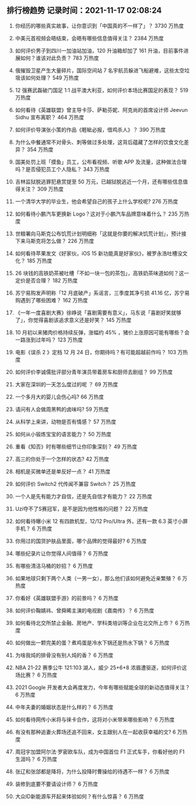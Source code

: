 
## 排行榜趋势 记录时间：2021-11-17 02:08:24
  
  1. 你经历的哪些真实故事，让你意识到「中国真的不一样了」？ 3730 万热度
    
  2. 中美元首视频会晤结束，会晤有哪些信息值得关注？ 2384 万热度
    
  3. 如何评价男子到四川一加油站加油，120 升油箱却加了 161 升油，目前事件进展如何？谁该对此负责？ 783 万热度
    
  4. 俄摧毁卫星产生大量碎片，国际空间站 7 名宇航员躲进飞船避难，这些太空垃圾该如何处理？ 549 万热度
    
  5. 12 强赛武磊破门国足 1:1 战平澳大利亚，如何评价本场比赛国足的表现？ 519 万热度
    
  6. 如何看待《英雄联盟》曾主导卡莎、萨勒芬妮、阿克尚的首席设计师 Jeevun Sidhu 宣布离职？ 464 万热度
    
  7. 如何评价导演张小策的作品《睚眦必报，借鸡杀人》？ 390 万热度
    
  8. 为什么中餐通常不对骨头、刺等做过多处理，这背后蕴藏了怎样的饮食文化差异？ 354 万热度
    
  9. 国美处罚上班「摸鱼」员工，公布看视频、听歌 APP 及流量，这种做法合理吗？是否侵犯员工个人隐私？ 343 万热度
    
  10. 吉林监狱脱逃罪犯悬赏提至 50 万元，已越狱脱逃近一个月，还有哪些信息值得关注？ 309 万热度
    
  11. 一个清华大学的毕业生，他会希望自己的孩子上什么学校呢? 276 万热度
    
  12. 如何看待小鹏汽车更换新 Logo？这对于小鹏汽车品牌意味着什么？ 235 万热度
    
  13. 世粮署向马斯克公布饥荒计划明细称「这就是你要的解决饥荒计划」，预计接下来马斯克将怎么做？ 226 万热度
    
  14. 如何看待苹果发文《好家伙，iOS 15 新功能真是好家伙》，被罗永浩吐槽没文化？ 185 万热度
    
  15. 26 块钱的高铁奶茶被吐槽「不如一块一包的茶包」，高铁奶茶味道如何？这一定价是否合理？ 182 万热度
    
  16. 苏宁易购发声明称「12 月底破产」系谣言，三季度其净亏损 41.16 亿，苏宁易购遇到了哪些困难？ 162 万热度
    
  17. 《一年一度喜剧大赛》徐峥说「喜剧需要有意义」，马东说「喜剧好笑就够了」，你觉得喜剧该追求意义还是好笑？ 145 万热度
    
  18. 10 月初以来猪肉价格持续反弹，涨幅约 45% ，猪价上涨原因可能有哪些？会一路涨到过年吗？ 123 万热度
    
  19. 电影《误杀 2 》定档 12 月 24 日，你期待吗？有可能超越前作吗？ 103 万热度
    
  20. 如何评价李诚儒批评部分青年演员带着房车和厨师去剧组？ 99 万热度
    
  21. 大家在深圳的一天怎么度过的呢 ？ 69 万热度
    
  22. 一个多月大的婴儿会伤心吗? 66 万热度
    
  23. 请问有人会做周黑鸭的卤味吗? 59 万热度
    
  24. 从科学上来讲，动物是否有情感？ 57 万热度
    
  25. 如何从小锻炼宝宝的语言能力？ 50 万热度
    
  26. 重看《知否》时有哪些细节让你印象深刻？ 49 万热度
    
  27. 高三的你处于一个怎样的状态? 42 万热度
    
  28. 相机是买微单还是单反好一点？ 41 万热度
    
  29. 如何评价 Switch2 代传闻不兼容 Switch？ 25 万热度
    
  30. 一个人是先有能力才自信，还是先自信才有能力？ 22 万热度
    
  31. Uzi夺不了S赛冠军，是不是因为他性格的问题？ 22 万热度
    
  32. 如何看待曝小米 12 有四款机型，12/12 Pro/Ultra 外，还有一款 6.3 英寸小屏手机？ 6 万热度
    
  33. 你用过的国货护肤品里面，哪个品牌的觉得最好? 6 万热度
    
  34. 哪些纪录片让你觉得人间值得？ 6 万热度
    
  35. 有哪些清洁马桶的妙招？ 6 万热度
    
  36. 如果地球只剩下两个人类（一男一女），那么他们该如何避免近亲繁殖？ 6 万热度
    
  37. 你看好《英雄联盟手游》的前景吗？ 6 万热度
    
  38. 如何评价鞠婧祎、曾舜晞主演的电视剧《嘉南传》？ 6 万热度
    
  39. 如何看待北交所禁止金融、房地产、学科类培训等企业在北交所上市？ 6 万热度
    
  40. 如何做出一颗完美的蛋？煮鸡蛋是冷水下锅还是热水下锅？ 6 万热度
    
  41. 为啥我炖的排骨没有别人炖的香？ 6 万热度
    
  42. NBA 21-22 赛季公牛 121:103 湖人，威少 25+6+8 浓眉遭驱逐，如何评价这场比赛？ 6 万热度
    
  43. 2021 Google 开发者大会再度发力，今年有哪些赋能全球的新动态值得关注？ 6 万热度
    
  44. 中年夫妻的婚姻状态是什么样的？ 6 万热度
    
  45. 如何看待网传小米将与徕卡合作，这将对小米带来哪些影响？ 6 万热度
    
  46. 有没有那种追妻火葬场还追不回来，女主跟别人在一起收获幸福的文? 6 万热度
    
  47. 周冠宇加盟阿尔法·罗密欧车队，成为中国首位 F1 正式车手，你看好他的 F1 生涯吗？ 6 万热度
    
  48. 张辽和张郃都是降将，为什么投降时曹操给的待遇不一样？ 6 万热度
    
  49. 装修到底要不要请设计师？ 6 万热度
    
  50. 大众ID新能源车开起来体验如何？有什么惊喜？ 6 万热度
    